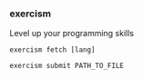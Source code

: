 ### exercism
Level up your programming skills

`exercism fetch [lang]`

`exercism submit PATH_TO_FILE`